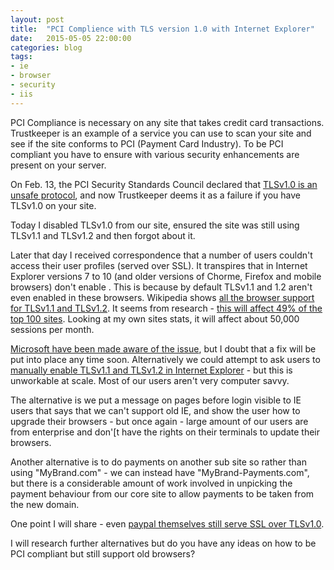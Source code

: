 ```yaml
---
layout: post
title:  "PCI Complience with TLS version 1.0 with Internet Explorer"
date:   2015-05-05 22:00:00
categories: blog
tags: 
- ie
- browser
- security
- iis
---
```


PCI Compliance is necessary on any site that takes credit card transactions. Trustkeeper is an example of a service you can use to scan your site and see if the site conforms to PCI (Payment Card Industry). To be PCI compliant you have to ensure with various security enhancements are present on your server. 

On Feb. 13, the PCI Security Standards Council declared that <a href="https://www.pcisecuritystandards.org/documents/Migrating_from_SSL_Early_TLS_Information%20Supplement_v1.pdf">TLSv1.0 is an unsafe protocol</a>, and now Trustkeeper deems it as a failure if you have TLSv1.0 on your site.

Today I disabled TLSv1.0 from our site, ensured the site was still using TLSv1.1 and TLSv1.2 and then forgot about it.

Later that day I received correspondence that a number of users couldn't access their user profiles (served over SSL). It transpires that in Internet Explorer versions 7 to 10 (and older versions of Chorme, Firefox and mobile browsers) don't enable . This is because by default TLSv1.1 and 1.2 aren't even enabled in these browsers. Wikipedia shows <a href="http://en.wikipedia.org/wiki/Transport_Layer_Security#browsersTSL">all the browser support for TLSv1.1 and TLSv1.2</a>. It seems from research - <a href="https://zmap.io/sslv3/">this will affect 49% of the top 100 sites</a>. Looking at my own sites stats, it will affect about 50,000 sessions per month.

<a href="https://connect.microsoft.com/IE/feedbackdetail/view/1305639/">Microsoft have been made aware of the issue</a>, but I doubt that a fix will be put into place any time soon. Alternatively we could attempt to ask users to <a href="http://blogs.msdn.com/b/kaushal/archive/2011/10/02/support-for-ssl-tls-protocols-on-windows.aspx">manually enable TLSv1.1 and TLSv1.2 in Internet Explorer</a> - but this is unworkable at scale. Most of our users aren't very computer savvy.

The alternative is we put a message on pages before login visible to IE users that says that we can't support old IE, and show the user how to upgrade their browsers - but once again - large amount of our users are from enterprise and don'[t have the rights on their terminals to update their browsers.

Another alternative is to do payments on another sub site so rather than using "MyBrand.com" - we can instead have "MyBrand-Payments.com", but there is a considerable amount of work involved in unpicking the payment behaviour from our core site to allow payments to be taken from the new domain.

One point I will share - even <a href="https://www.ssllabs.com/ssltest/analyze.html?d=paypal.com">paypal themselves still serve SSL over TLSv1.0</a>.

I will research further alternatives but do you have any ideas on how to be PCI compliant but still support old browsers?


